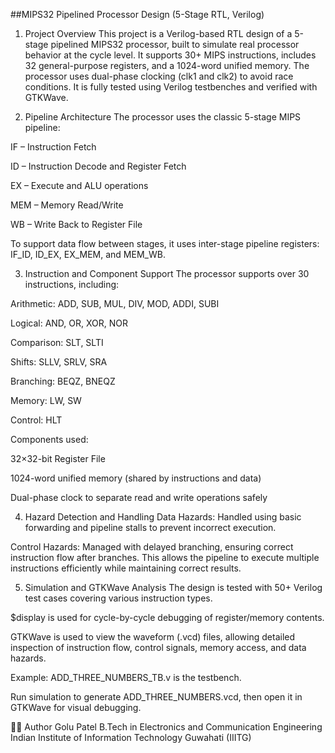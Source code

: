 ##MIPS32 Pipelined Processor Design (5-Stage RTL, Verilog)
1. Project Overview
This project is a Verilog-based RTL design of a 5-stage pipelined MIPS32 processor, built to simulate real processor behavior at the cycle level. It supports 30+ MIPS instructions, includes 32 general-purpose registers, and a 1024-word unified memory. The processor uses dual-phase clocking (clk1 and clk2) to avoid race conditions. It is fully tested using Verilog testbenches and verified with GTKWave.

2. Pipeline Architecture
The processor uses the classic 5-stage MIPS pipeline:

IF – Instruction Fetch

ID – Instruction Decode and Register Fetch

EX – Execute and ALU operations

MEM – Memory Read/Write

WB – Write Back to Register File

To support data flow between stages, it uses inter-stage pipeline registers: IF_ID, ID_EX, EX_MEM, and MEM_WB.

3. Instruction and Component Support
The processor supports over 30 instructions, including:

Arithmetic: ADD, SUB, MUL, DIV, MOD, ADDI, SUBI

Logical: AND, OR, XOR, NOR

Comparison: SLT, SLTI

Shifts: SLLV, SRLV, SRA

Branching: BEQZ, BNEQZ

Memory: LW, SW

Control: HLT

Components used:

32×32-bit Register File

1024-word unified memory (shared by instructions and data)

Dual-phase clock to separate read and write operations safely

4. Hazard Detection and Handling
Data Hazards: Handled using basic forwarding and pipeline stalls to prevent incorrect execution.

Control Hazards: Managed with delayed branching, ensuring correct instruction flow after branches.
This allows the pipeline to execute multiple instructions efficiently while maintaining correct results.

5. Simulation and GTKWave Analysis
The design is tested with 50+ Verilog test cases covering various instruction types.

$display is used for cycle-by-cycle debugging of register/memory contents.

GTKWave is used to view the waveform (.vcd) files, allowing detailed inspection of instruction flow, control signals, memory access, and data hazards.

Example: ADD_THREE_NUMBERS_TB.v is the testbench.

Run simulation to generate ADD_THREE_NUMBERS.vcd, then open it in GTKWave for visual debugging.

👨‍💻 Author
Golu Patel
B.Tech in Electronics and Communication Engineering
Indian Institute of Information Technology Guwahati (IIITG)
